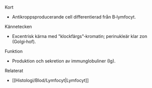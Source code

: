 Kort
- Antikroppsproducerande cell differentierad från B‑lymfocyt.

Kännetecken
- Excentrisk kärna med "klockfärgs"‑kromatin; perinukleär klar zon (Golgi‑hof).

Funktion
- Produktion och sekretion av immunglobuliner (Ig).

Relaterat
- [[Histologi/Blod/Lymfocyt|Lymfocyt]]


